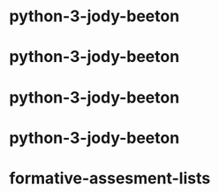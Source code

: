 # python-3-jody-beeton
# python-3-jody-beeton
# python-3-jody-beeton
# python-3-jody-beeton
# formative-assesment-lists
